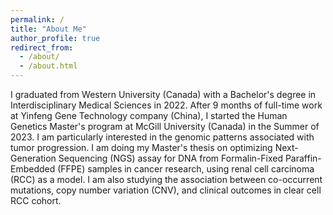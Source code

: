 ```yaml
---
permalink: /
title: "About Me"
author_profile: true
redirect_from: 
  - /about/
  - /about.html
---
```


I graduated from Western University (Canada) with a Bachelor's degree in Interdisciplinary Medical Sciences in 2022. After 9 months of full-time work at Yinfeng Gene Technology company (China), I started the Human Genetics Master's program at McGill University (Canada) in the Summer of 2023. I am particularly interested in the genomic patterns associated with tumor progression. I am doing my Master's thesis on optimizing Next-Generation Sequencing (NGS) assay for DNA from Formalin-Fixed Paraffin-Embedded (FFPE) samples in cancer research, using renal cell carcinoma (RCC) as a model. I am also studying the association between co-occurrent mutations, copy number variation (CNV), and clinical outcomes in clear cell RCC cohort.
